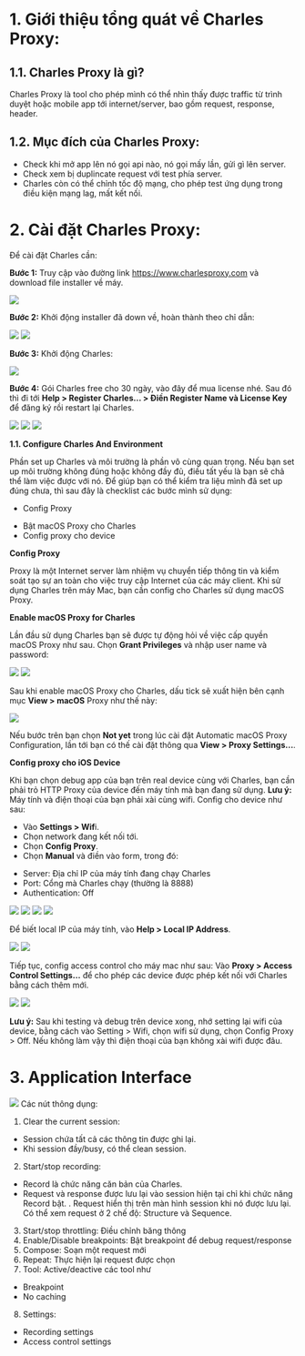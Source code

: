 # **1. Giới thiệu tổng quát về Charles Proxy:**

## **1.1. Charles Proxy là gì?**

Charles Proxy là tool cho phép mình có thể nhìn thấy được traffic từ trình duyệt hoặc mobile app tới internet/server, bao gồm request, response, header.

## **1.2. Mục đích của Charles Proxy:**
- Check khi mở app lên nó gọi api nào, nó gọi mấy lần, gửi gì lên server.
- Check xem bị duplincate request với test phía server.
- Charles còn có thể chỉnh tốc độ mạng, cho phép test ứng dụng trong điều kiện mạng lag, mất kết nối.

# **2. Cài đặt Charles Proxy:**
Để cài đặt Charles cần:

**Bước 1:** Truy cập vào đường link https://www.charlesproxy.com và download file installer về máy.

![](https://images.viblo.asia/aea5a517-7ac9-4b78-bba2-cf7f26b7102f.png)

**Bước 2:** Khởi động installer đã down về, hoàn thành theo chỉ dẫn:

![](https://images.viblo.asia/b32a8a14-eadd-4ae7-a720-d26e5975ee45.png)
![](https://images.viblo.asia/bf29bd19-28ef-4f96-9373-f4a7c043873e.png)

**Bước 3:** Khởi động Charles:

![](https://images.viblo.asia/7c9c01db-5810-4bc5-9c75-2fe201d18699.png)

**Bước 4:** Gói Charles free cho 30 ngày, vào đây để mua license nhé. Sau đó thì đi tới **Help > Register Charles... > Điền Register Name và License Key** để đăng ký rồi restart lại Charles.

![](https://images.viblo.asia/5fdc838c-481b-4a1e-a8f8-5e6605f0886f.png)
![](https://images.viblo.asia/f890ed73-ef47-4332-96c5-90ce26f3ce18.png)
![](https://images.viblo.asia/3780ec44-84c3-46af-be1b-c49f02e1fe0f.png)

**1.1. Configure Charles And Environment**

Phần set up Charles và môi trường là phần vô cùng quan trọng. Nếu bạn set up môi trường không đúng hoặc không đầy đủ, điều tất yếu là bạn sẽ chả thể làm việc được với nó.
Để giúp bạn có thể kiểm tra liệu mình đã set up đúng chưa, thì sau đây là checklist các bước mình sử dụng:
 - Config Proxy
 + Bật macOS Proxy cho Charles
 + Config proxy cho device
 
**Config Proxy**

Proxy là một Internet server làm nhiệm vụ chuyển tiếp thông tin và kiểm soát tạo sự an toàn cho việc truy cập Internet của các máy client.
Khi sử dụng Charles trên máy Mac, bạn cần config cho Charles sử dụng macOS Proxy.

**Enable macOS Proxy for Charles**

Lần đầu sử dụng Charles bạn sẽ được tự động hỏi về việc cấp quyền macOS Proxy như sau. Chọn **Grant Privileges** và nhập user name và password:

![](https://images.viblo.asia/c8fc818b-b8b6-42fc-80ef-1724c5fe8351.png)
![](https://images.viblo.asia/04830b58-59f5-4022-aa5a-f8ec540e99b9.png)

Sau khi enable macOS Proxy cho Charles, dấu tick sẽ xuất hiện bên cạnh mục **View > macOS** Proxy như thế này:

![](https://images.viblo.asia/1b843dbe-7496-4f1a-aeb9-b92a02bb257b.png)

Nếu bước trên bạn chọn **Not yet** trong lúc cài đặt Automatic macOS Proxy Configuration, lần tới bạn có thế cài đặt thông qua **View > Proxy Settings...**.

**Config proxy cho iOS Device**

Khi bạn chọn debug app của bạn trên real device cùng với Charles, bạn cần phải trỏ HTTP Proxy của device đến máy tính mà bạn đang sử dụng.
**Lưu ý:** Máy tính và điện thoại của bạn phải xài cùng wifi.
Config cho device như sau:
- Vào **Settings > Wif**i.
- Chọn network đang kết nối tới.
- Chọn **Config Proxy**.
- Chọn **Manual** và điền vào form, trong đó:
+ Server: Địa chỉ IP của máy tính đang chạy Charles
+ Port: Cổng mà Charles chạy (thường là 8888)
+ Authentication: Off

![](https://images.viblo.asia/668b4f6b-44c3-40ee-8bcd-88f48cfa4ec9.png)
![](https://images.viblo.asia/a272cd13-228b-4197-af83-35b674ec16af.png)
![](https://images.viblo.asia/e3eb03e4-ff17-4cd8-a923-e7ff64e75769.png)
![](https://images.viblo.asia/ee8c8a88-f7c8-4503-a9a8-ec5d58e3988d.png)

Để biết local IP của máy tính, vào **Help > Local IP Address**.

![](https://images.viblo.asia/82299d05-4ee5-4705-a669-a7e192ed3bae.png)
![](https://images.viblo.asia/4671e42a-e7d5-4267-b8c6-200075899589.png)

Tiếp tục, config access control cho máy mac như sau:
Vào **Proxy > Access Control Settings…** để cho phép các device được phép kết nối với Charles bằng cách thêm mới.

![](https://images.viblo.asia/21c48f68-10c3-4ea3-a7ef-e7bd10c03403.png)
![](https://images.viblo.asia/20f4f2d3-3c8b-4cf4-b889-421d3cd99b1f.png)

**Lưu ý:** Sau khi testing và debug trên device xong, nhớ setting lại wifi của device, bằng cách vào Setting > Wifi, chọn wifi sử dụng, chọn Config Proxy > Off. Nếu không làm vậy thì điện thoại của bạn không xài wifi được đâu.

# **3. Application Interface**
![](https://images.viblo.asia/ce633056-9d58-41a0-a41e-e8f20aa55151.png)
Các nút thông dụng:
1. Clear the current session:
- Session chứa tất cả các thông tin được ghi lại.
- Khi session đầy/busy, có thể clean session.
2. Start/stop recording:
+ Record là chức năng căn bản của Charles.
+ Request và response được lưu lại vào session hiện tại chỉ khi chức năng Record bật.
. Request hiển thị trên màn hình session khi nó được lưu lại. Có thể xem request ở 2 chế độ: Structure và Sequence.
3. Start/stop throttling: Điều chỉnh băng thông
4. Enable/Disable breakpoints: Bật breakpoint để debug request/response
5. Compose: Soạn một request mới
6. Repeat: Thực hiện lại request được chọn
7. Tool: Active/deactive các tool như
- Breakpoint
- No caching
8. Settings:
- Recording settings
- Access control settings